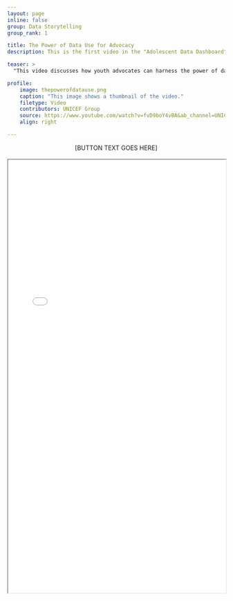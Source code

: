 ```yaml
---
layout: page
inline: false
group: Data Storytelling
group_rank: 1

title: The Power of Data Use for Advocacy
description: This is the first video in the "Adolescent Data Dashboard" series.

teaser: >
  "This video discusses how youth advocates can harness the power of data to create impactful positive social change and healthier lives."

profile:
    image: thepowerofdatause.png
    caption: "This image shows a thumbnail of the video."
    filetype: Video
    contributors: UNICEF Group
    source: https://www.youtube.com/watch?v=fvD9boY4vBA&ab_channel=UNICEFData
    align: right

---
```


<link rel="stylesheet" href="https://cdn.jsdelivr.net/npm/@shoelace-style/shoelace@2.5.2/cdn/themes/light.css" />
<script type="module" src="https://cdn.jsdelivr.net/npm/@shoelace-style/shoelace@2.5.2/cdn/shoelace.js" ></script>

<div>
  <center>
  <sl-button-group label="Alignment">
  <sl-button href="LINK HERE">[BUTTON TEXT GOES HERE]</sl-button>
  </sl-button-group>
</center>
</div>

<br>

<iframe width="100%" height="1000" src="[SOURCE LINK GOES HERE]" allowfullscreen>iFrame HERE</iframe>
